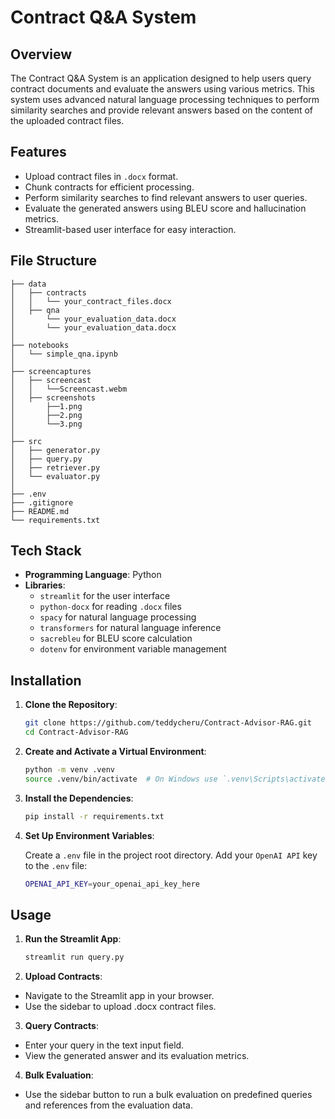 # Contract Q&A System

## Overview

The Contract Q&A System is an application designed to help users query contract documents and evaluate the answers using various metrics. This system uses advanced natural language processing techniques to perform similarity searches and provide relevant answers based on the content of the uploaded contract files.

## Features

- Upload contract files in `.docx` format.
- Chunk contracts for efficient processing.
- Perform similarity searches to find relevant answers to user queries.
- Evaluate the generated answers using BLEU score and hallucination metrics.
- Streamlit-based user interface for easy interaction.

## File Structure
```
├── data
│   ├── contracts
│   │   └── your_contract_files.docx
│   ├── qna
│       └── your_evaluation_data.docx
│       └── your_evaluation_data.docx
│
├── notebooks
│   └── simple_qna.ipynb
│
├── screencaptures
│   ├── screencast
│   │   └──Screencast.webm
│   ├── screenshots
│       ├──1.png
│       ├──2.png
│       └──3.png
│
├── src
│   ├── generator.py
│   ├── query.py
│   ├── retriever.py
│   └── evaluator.py
│
├── .env
├── .gitignore
├── README.md
└── requirements.txt
```
  

## Tech Stack

- **Programming Language**: Python
- **Libraries**:
  - `streamlit` for the user interface
  - `python-docx` for reading `.docx` files
  - `spacy` for natural language processing
  - `transformers` for natural language inference
  - `sacrebleu` for BLEU score calculation
  - `dotenv` for environment variable management

## Installation

1. **Clone the Repository**:
   ```sh
   git clone https://github.com/teddycheru/Contract-Advisor-RAG.git
   cd Contract-Advisor-RAG

2. **Create and Activate a Virtual Environment**:
   ```sh
   python -m venv .venv
   source .venv/bin/activate  # On Windows use `.venv\Scripts\activate`

3. **Install the Dependencies**:
   ```sh
   pip install -r requirements.txt
   
4. **Set Up Environment Variables**:
   
   Create a `.env` file in the project root directory.
   Add your `OpenAI API` key to the `.env` file:
   ```sh
   OPENAI_API_KEY=your_openai_api_key_here

## Usage
1. **Run the Streamlit App**:
   ```sh
   streamlit run query.py
   
2. **Upload Contracts**:
- Navigate to the Streamlit app in your browser.
- Use the sidebar to upload .docx contract files.

3. **Query Contracts**:
- Enter your query in the text input field.
- View the generated answer and its evaluation metrics.

4. **Bulk Evaluation**:
- Use the sidebar button to run a bulk evaluation on predefined queries and references from the evaluation data.


